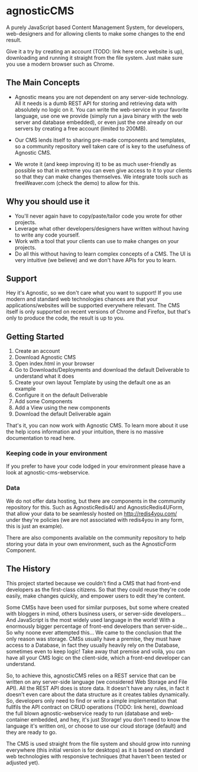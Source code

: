 # agnosticCMS

A purely JavaScript based Content Management System, for developers, web-designers and for allowing clients to make some changes to the end result.

Give it a try by creating an account (TODO: link here once website is up), downloading and running it straight from the file system. Just make sure you use a modern browser such as Chrome.

## The Main Concepts

- Agnostic means you are not dependent on any server-side technology. All it needs is a dumb REST API for storing and retrieving data with absolutely no logic on it. You can write the web-service in your favorite language, use one we provide (simply run a java binary with the web server and database embedded), or even just the one already on our servers by creating a free account (limited to 200MB).

- Our CMS lends itself to sharing pre-made components and templates, so a community repository well taken care of is key to the usefulness of Agnostic CMS.

- We wrote it (and keep improving it) to be as much user-friendly as possible so that in extreme you can even give access to it to your clients so that they can make changes themselves. We integrate tools such as freeWeaver.com (check the demo) to allow for this.

## Why you should use it

- You'll never again have to copy/paste/tailor code you wrote for other projects.
- Leverage what other developers/designers have written without having to write any code yourself.
- Work with a tool that your clients can use to make changes on your projects.
- Do all this without having to learn complex concepts of a CMS. The UI is very intuitive (we believe) and we don't have APIs for you to learn.


## Support

Hey it's Agnostic, so we don't care what you want to support! If you use modern and standard web technologies chances are that your applications/websites will be supported everywhere relevant.
The CMS itself is only supported on recent versions of Chrome and Firefox, but that's only to produce the code, the result is up to you.

## Getting Started

1. Create an account
2. Download Agnostic CMS
3. Open index.html in your browser
4. Go to Downloads/Deployments and download the default Deliverable to understand what it does
5. Create your own layout Template by using the default one as an example
6. Configure it on the default Deliverable
7. Add some Components
8. Add a View using the new components
9. Download the default Deliverable again

That's it, you can now work with Agnostic CMS.
To learn more about it use the help icons information and your intuition, there is no massive documentation to read here.

### Keeping code in your environment

If you prefer to have your code lodged in your environment please have a look at agnostic-cms-webservice.

### Data

We do not offer data hosting, but there are components in the community repository for this. Such as AgnosticRedis4U and AgnosticRedis4UForm, that allow your data to be seamlessly hosted on http://redis4you.com/ under they're policies (we are not associated with redis4you in any form, this is just an example). 

There are also components available on the community repository to help storing your data in your own environment, such as the AgnosticForm Component.

## The History

This project started because we couldn't find a CMS that had front-end developers as the first-class citizens. So that they could reuse they're code easily, make changes quickly, and empower users to edit they're content.

Some CMSs have been used for similar purposes, but some where created with bloggers in mind, others business users, or server-side developers... And JavaScript is the most widely used language in the world! With a enormously bigger percentage of front-end developers than server-side... So why noone ever attempted this... We came to the conclusion that the only reason was storage. CMSs usually have a premise, they must have access to a Database, in fact they usually heavily rely on the Database, sometimes even to keep logic! 
Take away that premise and voilà, you can have all your CMS logic on the client-side, which a front-end developer can understand.

So, to achieve this, agnosticCMS relies on a REST service that can be written on any server-side language (we considered Web Storage and File API). All the REST API does is store data. It doesn't have any rules, in fact it doesn't even care about the data structure as it creates tables dynamically. So, developers only need to  find or write a simple implementation that fullfils the API contract on CRUD operations (TODO: link here), download the full blown agnostic-webservice ready to run (database and web-container embedded, and hey, it's just Storage! you don't need to know the language it's written on), or choose to use our cloud storage (default) and they are ready to go. 

The CMS is used straight from the file system and should grow into running everywhere (this initial version is for desktops) as it is based on standard web technologies with responsive techniques (that haven't been tested or adjusted yet).
